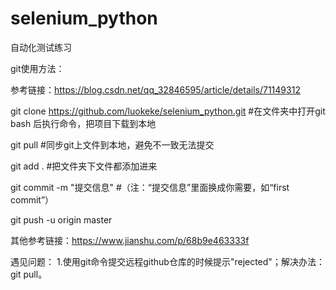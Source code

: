 # selenium_python

自动化测试练习

git使用方法：

参考链接：https://blog.csdn.net/qq_32846595/article/details/71149312

git clone https://github.com/luokeke/selenium_python.git #在文件夹中打开git bash 后执行命令，把项目下载到本地

git pull   #同步git上文件到本地，避免不一致无法提交

git add .  #把文件夹下文件都添加进来

git commit  -m  "提交信息"  #（注：“提交信息”里面换成你需要，如“first commit”）

git push -u origin master   

其他参考链接：https://www.jianshu.com/p/68b9e463333f



遇见问题：
1.使用git命令提交远程github仓库的时候提示"rejected"；解决办法：git pull。
